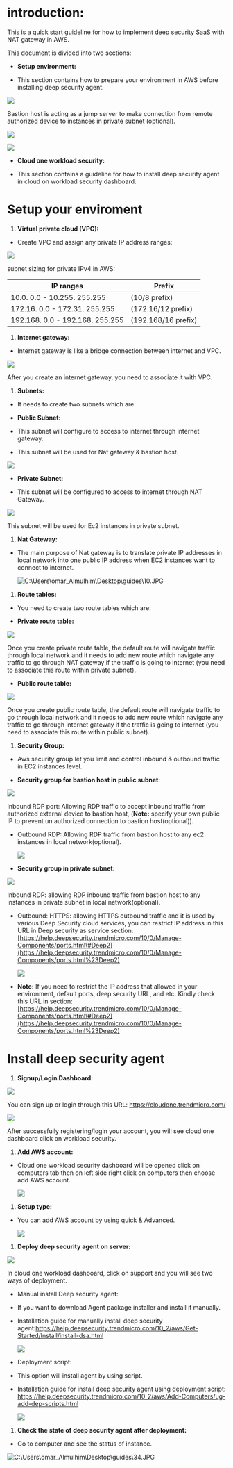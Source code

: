 **introduction:**
=================

This is a quick start guideline for how to implement deep security SaaS with NAT
gateway in AWS.

This document is divided into two sections:

-   **Setup environment:**

-   This section contains how to prepare your environment in AWS before
    installing deep security agent.

![](https://github.com/OmarR00t/documentation-beta-/blob/master/Guides%20NAT%20Gateway_files/image001.jpg)

Bastion host is acting as a jump server to make connection from remote
authorized device to instances in private subnet (optional).

![](media/8ede43cca3a825262ea555b0e58868eb.jpg)

![](media/f7c519cc91092c03c18f214673681189.jpg)

-   **Cloud one workload security:**

-   This section contains a guideline for how to install deep security agent in
    cloud on workload security dashboard.

**Setup your enviroment**
=========================

1.  **Virtual private cloud (VPC):**

-   Create VPC and assign any private IP address ranges:

![](media/21fdcc960fd1cc8e7158d9d3e91c73f6.jpg)

subnet sizing for private IPv4 in AWS:

| **IP ranges**                   | **Prefix**          |
|---------------------------------|---------------------|
| 10.0. 0.0 - 10.255. 255.255     | (10/8 prefix)       |
| 172.16. 0.0 - 172.31. 255.255   | (172.16/12 prefix)  |
| 192.168. 0.0 - 192.168. 255.255 | (192.168/16 prefix) |

1.  **Internet gateway:**

-   Internet gateway is like a bridge connection between internet and VPC.

![](media/da9b3213a5da2dbdfbd42792bf6830f7.jpg)

After you create an internet gateway, you need to associate it with VPC.

1.  **Subnets:**

-   It needs to create two subnets which are:

-   **Public Subnet:**

-   This subnet will configure to access to internet through internet gateway.

-   This subnet will be used for Nat gateway & bastion host.

![](media/82352c03ddf00f55c1df78741df37209.jpg)

-   **Private Subnet:**

-   This subnet will be configured to access to internet through NAT Gateway.

![](media/1d1d50017598042a0e67ac24bc6ab08b.jpg)

This subnet will be used for Ec2 instances in private subnet.

1.  **Nat Gateway:**

-   The main purpose of Nat gateway is to translate private IP addresses in
    local network into one public IP address when EC2 instances want to connect
    to internet.

    ![C:\\Users\\omar_Almulhim\\Desktop\\guides\\10.JPG](media/4e48910624dee1587d85db6b52fdd500.jpg)

1.  **Route tables:**

-   You need to create two route tables which are:

-   **Private route table:**

![](media/98c9bf4306ebae5b28c83bebf818513d.jpg)

Once you create private route table, the default route will navigate traffic
through local network and it needs to add new route which navigate any traffic
to go through NAT gateway if the traffic is going to internet (you need to
associate this route within private subnet).

-   **Public route table:**

![](media/6ecfe64fc411d61176e6e8be59f09bec.jpg)

Once you create public route table, the default route will navigate traffic to
go through local network and it needs to add new route which navigate any
traffic to go through internet gateway if the traffic is going to internet (you
need to associate this route within public subnet).

1.  **Security Group:**

-   Aws security group let you limit and control inbound & outbound traffic in
    EC2 instances level.

-   **Security group for bastion host in public subnet**:

![](media/50a2724de4cc02ebfb7408929d321dab.jpg)

Inbound RDP port: Allowing RDP traffic to accept inbound traffic from authorized
external device to bastion host, (**Note:** specify your own public IP to
prevent un authorized connection to bastion host(optional)).

-   Outbound RDP: Allowing RDP traffic from bastion host to any ec2 instances in
    local network(optional).

    ![](media/251f1fa2c74dd8dced3ea474863b8d96.jpg)

-   **Security group in private subnet:**

![](media/3854357bd7f1bfa58f6ac7272b7c90f9.jpg)

Inbound RDP: allowing RDP inbound traffic from bastion host to any instances in
private subnet in local network(optional).

-   Outbound: HTTPS: allowing HTTPS outbound traffic and it is used by various
    Deep Security cloud services, you can restrict IP address in this URL in
    Deep security as service
    section:[https://help.deepsecurity.trendmicro.com/10/0/Manage-Components/ports.html\#Deep2](https://help.deepsecurity.trendmicro.com/10/0/Manage-Components/ports.html%23Deep2)

    ![](media/20159512946fd5aa6c8dbafeb57afa23.jpg)

-   **Note:** If you need to restrict the IP address that allowed in your
    environment, default ports, deep security URL, and etc. Kindly check this
    URL in section:
    [https://help.deepsecurity.trendmicro.com/10/0/Manage-Components/ports.html\#Deep2](https://help.deepsecurity.trendmicro.com/10/0/Manage-Components/ports.html%23Deep2)

**Install deep security agent**
===============================

1.  **Signup/Login Dashboard:**

![](media/ce730b0678d6ae21d5674bd0ec905d68.jpg)

You can sign up or login through this URL: <https://cloudone.trendmicro.com/>

![](media/9d3c61e607ca5f671fea6034b9cae6cd.jpg)

After successfully registering/login your account, you will see cloud one
dashboard click on workload security.

1.  **Add AWS account:**

-   Cloud one workload security dashboard will be opened click on computers tab
    then on left side right click on computers then choose add AWS account.

    ![](media/03ebc9225f1dd0ddbff3911eecdae5df.jpg)

1.  **Setup type:**

-   You can add AWS account by using quick & Advanced.

    ![](media/f48164668c9b24d47b76ee4244736507.jpg)

1.  **Deploy deep security agent on server:**

![](media/8d0d56aa6bf78a1f4edb3a09f4c434fa.jpg)

In cloud one workload dashboard, click on support and you will see two ways of
deployment.

-   Manual install Deep security agent:

-   If you want to download Agent package installer and install it manually.

-   Installation guide for manually install deep security
    agent:<https://help.deepsecurity.trendmicro.com/10_2/aws/Get-Started/Install/install-dsa.html>

    ![](media/c4a97d9edbadebb7dfa34de22f3349e2.jpg)

-   Deployment script:

-   This option will install agent by using script.

-   Installation guide for install deep security agent using deployment script:
    <https://help.deepsecurity.trendmicro.com/10_2/aws/Add-Computers/ug-add-dep-scripts.html>

    ![](media/af6b603f813dddf6b9ebac3543254822.jpg)

1.  **Check the state of deep security agent after deployment:**

-   Go to computer and see the status of instance.

![C:\\Users\\omar_Almulhim\\Desktop\\guides\\34.JPG](media/bf46be53910df28843c33bf20088d757.jpg)

